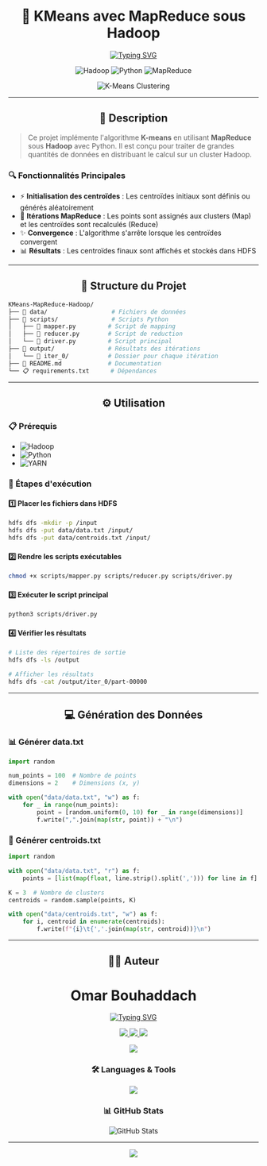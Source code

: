 <div align="center">

# 🌟 KMeans avec MapReduce sous Hadoop

[![Typing SVG](https://readme-typing-svg.demolab.com?font=Fira+Code&size=24&pause=1000&color=36BCF7FF&center=true&vCenter=true&random=false&width=600&lines=K-means+Clustering+avec+MapReduce;Big+Data+Processing;Distributed+Computing)](https://git.io/typing-svg)

<p align="center">
  <img src="https://img.shields.io/badge/Apache-Hadoop-%2300B4FF?style=for-the-badge&logo=apache-hadoop&logoColor=white" alt="Hadoop"/>
  <img src="https://img.shields.io/badge/Python-3.x-%233776AB?style=for-the-badge&logo=python&logoColor=white" alt="Python"/>
  <img src="https://img.shields.io/badge/MapReduce-Framework-%2300B4FF?style=for-the-badge&logoColor=white" alt="MapReduce"/>
</p>

![K-Means Clustering](https://upload.wikimedia.org/wikipedia/commons/e/ea/K-means_convergence.gif)


</div>

---

<div align="center">

## 🎯 Description

</div>

> Ce projet implémente l'algorithme **K-means** en utilisant **MapReduce** sous **Hadoop** avec Python. Il est conçu pour traiter de grandes quantités de données en distribuant le calcul sur un cluster Hadoop.

### 🔍 Fonctionnalités Principales

- ⚡ **Initialisation des centroïdes** : Les centroïdes initiaux sont définis ou générés aléatoirement
- 🔄 **Itérations MapReduce** : Les points sont assignés aux clusters (Map) et les centroïdes sont recalculés (Reduce)
- ✨ **Convergence** : L'algorithme s'arrête lorsque les centroïdes convergent
- 📊 **Résultats** : Les centroïdes finaux sont affichés et stockés dans HDFS

---

<div align="center">

## 📁 Structure du Projet

</div>

```bash
KMeans-MapReduce-Hadoop/
├── 📂 data/                  # Fichiers de données
├── 📂 scripts/               # Scripts Python
│   ├── 📜 mapper.py         # Script de mapping
│   ├── 📜 reducer.py        # Script de reduction
│   └── 📜 driver.py         # Script principal
├── 📂 output/               # Résultats des itérations
│   └── 📂 iter_0/           # Dossier pour chaque itération
├── 📝 README.md             # Documentation
└── 📋 requirements.txt      # Dépendances
```

---

<div align="center">

## ⚙️ Utilisation

</div>

### 📋 Prérequis

- ![Hadoop](https://img.shields.io/badge/Hadoop-Installed-%23FF7F0E?style=flat-square&logo=apache-hadoop)
- ![Python](https://img.shields.io/badge/Python-3.x-%233776AB?style=flat-square&logo=python)
- ![YARN](https://img.shields.io/badge/YARN-Running-%23E8E8E8?style=flat-square&logo=apache)

### 🚀 Étapes d'exécution

#### 1️⃣ Placer les fichiers dans HDFS

```bash
hdfs dfs -mkdir -p /input
hdfs dfs -put data/data.txt /input/
hdfs dfs -put data/centroids.txt /input/
```

#### 2️⃣ Rendre les scripts exécutables

```bash
chmod +x scripts/mapper.py scripts/reducer.py scripts/driver.py
```

#### 3️⃣ Exécuter le script principal

```bash
python3 scripts/driver.py
```

#### 4️⃣ Vérifier les résultats

```bash
# Liste des répertoires de sortie
hdfs dfs -ls /output

# Afficher les résultats
hdfs dfs -cat /output/iter_0/part-00000
```

---

<div align="center">

## 💻 Génération des Données

</div>

### 📊 Générer data.txt

```python
import random

num_points = 100  # Nombre de points
dimensions = 2    # Dimensions (x, y)

with open("data/data.txt", "w") as f:
    for _ in range(num_points):
        point = [random.uniform(0, 10) for _ in range(dimensions)]
        f.write(",".join(map(str, point)) + "\n")
```

### 🎯 Générer centroids.txt

```python
import random

with open("data/data.txt", "r") as f:
    points = [list(map(float, line.strip().split(','))) for line in f]

K = 3  # Nombre de clusters
centroids = random.sample(points, K)

with open("data/centroids.txt", "w") as f:
    for i, centroid in enumerate(centroids):
        f.write(f"{i}\t{','.join(map(str, centroid))}\n")
```

---







<div align="center">

## 👨‍💻 Auteur

# Omar Bouhaddach

[![Typing SVG](https://readme-typing-svg.demolab.com?font=Fira+Code&weight=600&size=24&pause=1000&color=36BCF7FF&center=true&vCenter=true&random=false&width=600&lines=Bugs+Shadow;D%C3%A9veloppeur+principal)](https://git.io/typing-svg)



<p align="center">
  <a href="mailto:bouhaddachomar@gmail.com">
    <img src="https://img.shields.io/badge/Gmail-333333?style=for-the-badge&logo=gmail&logoColor=red" />
  </a>
  <a href="https://www.linkedin.com/in/omar-bouhaddach-7420a02b4/" target="_blank">
    <img src="https://img.shields.io/badge/LinkedIn-0077B5?style=for-the-badge&logo=linkedin&logoColor=white" />
  </a>
  <a href="https://github.com/bugshadow" target="_blank">
    <img src="https://img.shields.io/badge/GitHub-100000?style=for-the-badge&logo=github&logoColor=white" />
  </a>
</p>

<p align="center">
  <img src="https://komarev.com/ghpvc/?username=bugshadow&color=blueviolet&style=for-the-badge&label=PROFILE+VIEWS" />
</p>

### 🛠️ Languages & Tools

<div align="center">
  <img src="https://skillicons.dev/icons?i=python,hadoop,docker,git" />
</div>

### 📊 GitHub Stats

![GitHub Stats](https://github-readme-streak-stats.herokuapp.com/?user=bugshadow&theme=tokyonight&hide_border=true)

</div>

---

<div align="center">
  <img src="https://capsule-render.vercel.app/api?type=waving&color=gradient&height=100&section=footer"/>
</div>
